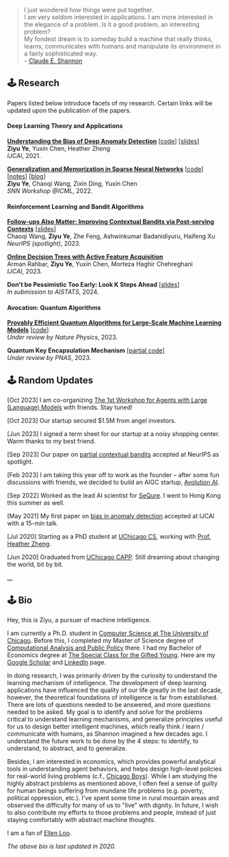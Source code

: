<!-- # > The economic approach I refer to does not assume that individuals are motivated solely by selfishness or gain.  
# > It is a **method** of analysis, not an assumption about particular motivations.
# > [Gary S. Becker on his Nobel lecture, 1992](https://www.nobelprize.org/uploads/2018/06/becker-lecture.pdf) -->

<!-- # Although perhaps of no practical importance, the question is of theoretical interest, and it is hoped that a satisfactory solution of this problem will act as a wedge in attacking other problems of a similar nature and of greater significance.

# Chemistry has always seemed a little dull to me — too many isolated facts and too few general principles for my taste.

# The fundamental discoveries of such scientists are wonderful achievements in themselves, but would not affect the life of the common man without the intermediate efforts of engineers and inventors―people like Edison, Bell and Marconi.

# I see no limit to the capabilities of machines.

# I have great hopes in this direction for machines that will rival or even surpass the human brain.

# My fondest dream is to someday build a machine that really thinks, learns, communicates with humans and manipulate its environment in a fairly sophisticated way. -->

> I just wondered how things were put together.  
> I am very seldom interested in applications. I am more interested in the elegance of a problem. Is it a good problem, an interesting problem?  
> My fondest dream is to someday build a machine that really thinks, learns, communicates with humans and manipulate its environment in a fairly sophisticated way.    
> – [Claude E. Shannon](https://en.wikipedia.org/wiki/Claude_Shannon)



## 🕹 Research
Papers listed below introduce facets of my research. Certain links will be updated upon the publication of the papers.
#### Deep Learning Theory and Applications

[**Understanding the Bias of Deep Anomaly Detection**](https://arxiv.org/abs/2105.07346) [[code](https://github.com/ZIYU-DEEP/Bias-in-Deep-Anomaly-Detection-PyTorch)] [[slides](https://ziyu-deep.github.io/files/IJCAI-long-21-07-25-1.pdf)]  
**Ziyu Ye**, Yuxin Chen, Heather Zheng  
*IJCAI*, 2021.  

[**Generalization and Memorization in Sparse Neural Networks**](https://github.com/ZIYU-DEEP/Generalization-and-Memorization-in-Sparse-Training) [[code](https://github.com/ZIYU-DEEP/Generalization-and-Memorization-in-Sparse-Training)] [[notes](https://ziyu-deep.github.io/files/info-sparse-notes.pdf)] [[blog](https://ziyu-deep.github.io/2022/08/21/The-Price-of-Sparsity/)]    
**Ziyu Ye**, Chaoqi Wang, Zixin Ding, Yuxin Chen  
*SNN Workshop @ICML*, 2022.  

#### Reinforcement Learning and Bandit Algorithms

[**Follow-ups Also Matter: Improving Contextual Bandits via Post-serving Contexts**](https://openreview.net/pdf?id=JalSlVhRl6) [[slides](https://ziyu-deep.github.io/files/slides_follow_ups_also_matter_neurips.pdf)]  
Chaoqi Wang, **Ziyu Ye**, Zhe Feng, Ashwinkumar Badanidiyuru, Haifeng Xu  
*NeurIPS (spotlight)*, 2023.

[**Online Decision Trees with Active Feature Acquisition**](https://arxiv.org/abs/2305.02093)   
Arman Rahbar, **Ziyu Ye**, Yuxin Chen, Morteza Haghir Chehreghani  
*IJCAI*, 2023.


**Don't be Pessimistic Too Early: Look K Steps Ahead** [[slides](https://ziyu-deep.github.io/files/p-mdp-update.pdf)]  
*In submission to AISTATS*, 2024.


#### Avocation: Quantum Algorithms
[**Provably Efficient Quantum Algorithms for Large-Scale Machine Learning Models**](https://arxiv.org/abs/2303.03428) [[code](https://github.com/ZIYU-DEEP/quantum-sparse-training)]  
*Under review by Nature Physics*, 2023.

**Quantum Key Encapsulation Mechanism** [[partial code](https://github.com/ZIYU-DEEP/Post-Quantum-Crypto-for-Blockchains)]  
*Under review by PNAS*, 2023.


## 🕹 Random Updates
[Oct 2023] I am co-organizing [The 1st Workshop for Agents with Large (Language) Models]() with friends. Stay tuned!  

[Oct 2023] Our startup secured $1.5M from angel investors.

[Jun 2023] I signed a term sheet for our startup at a noisy shopping center. Warm thanks to my best friend.  

[Sep 2023] Our paper on [partial contextual bandits](https://ziyu-deep.github.io/files/slides_follow_ups_also_matter_neurips.pdf) accepted at NeurIPS as spotlight.  

[Feb 2023] I am taking this year off to work as the founder – after some fun discussions with friends, we decided to build an AIGC startup, [Avolution AI](http://www.avolution.ai/).  

[Sep 2022] Worked as the lead AI scientist for [SeQure](https://sequre.ltd/). I went to Hong Kong this summer as well.

[May 2021] My first paper on [bias in anomaly detection](https://scholar.google.com/citations?view_op=view_citation&hl=en&user=S2da4LUAAAAJ&citation_for_view=S2da4LUAAAAJ:u-x6o8ySG0sC) accepted at IJCAI with a 15-min talk.  

[Jul 2020] Starting as a PhD student at [UChicago CS](cs.uchicago.edu/), working with [Prof. Heather Zheng](https://people.cs.uchicago.edu/~htzheng/).  

[Jun 2020] Graduated from [UChicago CAPP](https://capp.uchicago.edu/). Still dreaming about changing the world, bit by bit.  

[...]()

## 🕹 Bio

Hey, this is Ziyu, a pursuer of machine intelligence.

I am currently a Ph.D. student in [Computer Science at The University of Chicago](https://www.uchicago.edu/en/who-we-are/global-impact/accolades/nobel-laureates). Before this, I completed my Master of Science degree of [Computational Analysis and Public Policy](https://capp.uchicago.edu/) there. I had my Bachelor of Economics degree at [The Special Class for the Gifted Young](https://www.wikiwand.com/en/Special_Class_for_the_Gifted_Young). Here are my [Google Scholar](https://scholar.google.com/citations?user=S2da4LUAAAAJ&hl=en) and [LinkedIn](https://www.linkedin.com/in/ziyuye/) page.

<!-- My research and working experience is available on [LinkedIn](https://www.linkedin.com/in/ziyuye/). My detailed CV is available upon request. -->

In doing research, I was primarily driven by the curiosity to understand the learning mechanism of intelligence. The development of deep learning applications have influenced the quality of our life greatly in the last decade, however, the theoretical foundations of intelligence is far from established. There are lots of questions needed to be answered, and more questions needed to be asked. My goal is to identify and solve for the problems critical to understand learning mechanisms, and generalize principles useful for us to design better intelligent machines, which really think / learn / communicate with humans, as Shannon imagined a few decades ago. I understand the future work to be done by the 4 steps: to identify, to understand, to abstract, and to generalize.

Besides, I am interested in economics, which provides powerful analytical tools in understanding agent behaviors, and helps design high-level policies for real-world living problems (c.f., [Chicago Boys](https://www.wikiwand.com/en/Chicago_Boys)). While I am studying the highly abstract problems as mentioned above, I often feel a sense of guilty for human beings suffering from mundane life problems (e.g. poverty, political oppression, etc.). I've spent some time in rural mountain areas and observed the difficulty for many of us to "live" with dignity. In future, I wish to also contribute my efforts to those problems and people, instead of just staying comfortably with abstract machine thoughts.

I am a fan of [Ellen Loo](https://en.wikipedia.org/wiki/Ellen_Joyce_Loo).

*The above bio is last updated in 2020.*
